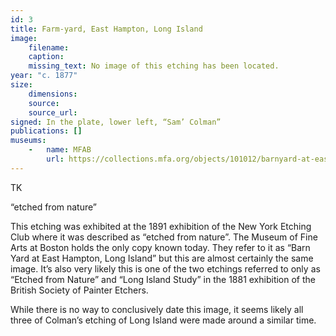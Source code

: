 ```yaml
---
id: 3
title: Farm-yard, East Hampton, Long Island
image:
    filename: 
    caption: 
    missing_text: No image of this etching has been located.
year: "c. 1877"
size:
    dimensions: 
    source: 
    source_url: 
signed: In the plate, lower left, “Sam’ Colman”
publications: []
museums: 
    -   name: MFAB
        url: https://collections.mfa.org/objects/101012/barnyard-at-east-hampton-l-i
---
```

TK

“etched from nature”

This etching was exhibited at the 1891 exhibition of the New York Etching Club where it was described as “etched from nature”. The Museum of Fine Arts at Boston holds the only copy known today. They refer to it as “Barn Yard at East Hampton, Long Island” but this are almost certainly the same image. It’s also very likely this is one of the two etchings referred to only as “Etched from Nature” and “Long Island Study” in the 1881 exhibition of the British Society of Painter Etchers.

While there is no way to conclusively date this image, it seems likely all three of Colman’s etching of Long Island were made around a similar time.
